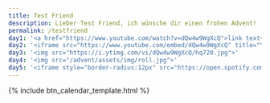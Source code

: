 ```yaml
---
title: Test Friend
description: Lieber Test Friend, ich wünsche dir einen frohen Advent!
permalink: /testfriend
day1: '<a href="https://www.youtube.com/watch?v=dQw4w9WgXcQ">link text</a>'
day2: '<iframe src="https://www.youtube.com/embed/dQw4w9WgXcQ" title="YouTube video player" frameborder="0" allow="accelerometer; clipboard-write; encrypted-media; gyroscope; picture-in-picture" allowfullscreen></iframe>'
day3: '<img src="https://i.ytimg.com/vi/dQw4w9WgXcQ/hq720.jpg">'
day4: '<img src="/advent/assets/img/roll.jpg">'
day5: '<iframe style="border-radius:12px" src="https://open.spotify.com/embed/track/4cOdK2wGLETKBW3PvgPWqT?utm_source=generator" width="100%" height="380" frameBorder="0" allowfullscreen="" allow="clipboard-write; encrypted-media; fullscreen; picture-in-picture"></iframe>'
---
```


<!-- {% include calendar_template.html %} -->
{% include btn_calendar_template.html %}
